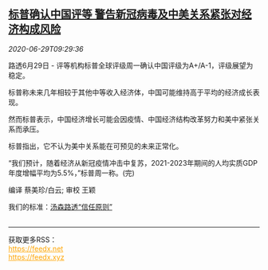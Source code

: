 <!--1593426198000-->
[标普确认中国评等 警告新冠病毒及中美关系紧张对经济构成风险](https://cn.reuters.com/article/sp-china-aaa-rating-covid-0629-idCNKBS24010R)
------

<div><i>2020-06-29T09:29:36</i></div><div class="StandardArticleBody_body"><p>路透6月29日 - 评等机构标普全球评级周一确认中国评级为A+/A-1，评级展望为稳定。 </p><p>标普称未来几年相较于其他中等收入经济体，中国可能维持高于平均的经济成长表现。 </p><p>然而标普表示，中国经济增长可能会因疫情、中国经济结构改革努力和美中紧张关系而承压。 </p><p>标普指出，它不认为美中关系能在可预见的未来正常化。 </p><p>“我们预计，随着经济从新冠疫情冲击中复苏，2021-2023年期间的人均实质GDP年度增幅平均为5.5%，”标普周一称。(完) </p><div class="Attribution_container"><div class="Attribution_attribution"><p class="Attribution_content">编译 蔡美珍/白云; 审校 王颖 </p></div></div><div class="StandardArticleBody_trustBadgeContainer"><span class="StandardArticleBody_trustBadgeTitle">我们的标准：</span><span class="trustBadgeUrl"><a href="https://www.thomsonreuters.cn/content/dam/openweb/documents/pdf/china/brochures/about-us-1.pdf">汤森路透“信任原则”</a></span></div></div><br><hr><div>获取更多RSS：<br><a href="https://feedx.net" style="color:orange" target="_blank">https://feedx.net</a> <br><a href="https://feedx.xyz" style="color:orange" target="_blank">https://feedx.xyz</a><br></div>
